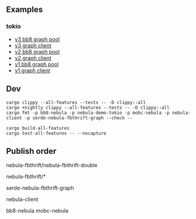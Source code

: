 ## Examples

### tokio

* [v3 bb8 graph pool](demos/tokio/src/v3_bb8_graph_pool.rs)
* [v3 graph client](demos/tokio/src/v3_graph_client.rs)
* [v2 bb8 graph pool](demos/tokio/src/v2_bb8_graph_pool.rs)
* [v2 graph client](demos/tokio/src/v2_graph_client.rs)
* [v1 bb8 graph pool](demos/tokio/src/v1_bb8_graph_pool.rs)
* [v1 graph client](demos/tokio/src/v1_graph_client.rs)

## Dev

```
cargo clippy --all-features --tests -- -D clippy::all
cargo +nightly clippy --all-features --tests -- -D clippy::all
cargo fmt -p bb8-nebula -p nebula-demo-tokio -p mobc-nebula -p nebula-client -p serde-nebula-fbthrift-graph --check --

cargo build-all-features
cargo test-all-features -- --nocapture
```

## Publish order

nebula-fbthrift/nebula-fbthrift-double

nebula-fbthrift/*

serde-nebula-fbthrift-graph

nebula-client

bb8-nebula mobc-nebula

